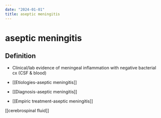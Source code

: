 ```yaml
---
date: "2024-01-01"
title: aseptic meningitis
---
```


# aseptic meningitis

## Definition
- Clinical/lab evidence of meningeal inflammation with negative bacterial cx (CSF & blood)

- [[Etiologies-aseptic meningitis]]
- [[Diagnosis-aseptic meningitis]]
- [[Empiric treatment-aseptic meningitis]]

[[cerebrospinal fluid]] 

